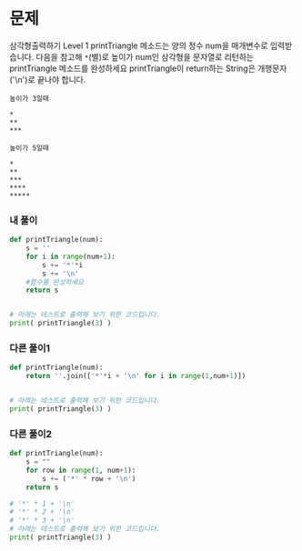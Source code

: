 # 문제
삼각형출력하기
Level 1
printTriangle 메소드는 양의 정수 num을 매개변수로 입력받습니다.
다음을 참고해 `*`(별)로 높이가 num인 삼각형을 문자열로 리턴하는 printTriangle 메소드를 완성하세요
printTriangle이 return하는 String은 개행문자('\n')로 끝나야 합니다.

```
높이가 3일때

*
**
***

높이가 5일때

*
**
***
****
*****
```

### 내 풀이
```python
def printTriangle(num):
    s = ''
    for i in range(num+1):
        s += '*'*i
        s += '\n'
    #함수를 완성하세요
    return s


# 아래는 테스트로 출력해 보기 위한 코드입니다.
print( printTriangle(3) )
```

### 다른 풀이1
```python
def printTriangle(num):
    return ''.join(['*'*i + '\n' for i in range(1,num+1)])


# 아래는 테스트로 출력해 보기 위한 코드입니다.
print( printTriangle(3) )
```

### 다른 풀이2
```python
def printTriangle(num):
    s = ""
    for row in range(1, num+1):
        s += ('*' * row + '\n')
    return s

# '*' * 1 + '\n'
# '*' * 2 + '\n'
# '*' * 3 + '\n'
# 아래는 테스트로 출력해 보기 위한 코드입니다.
print( printTriangle(3) )
```
